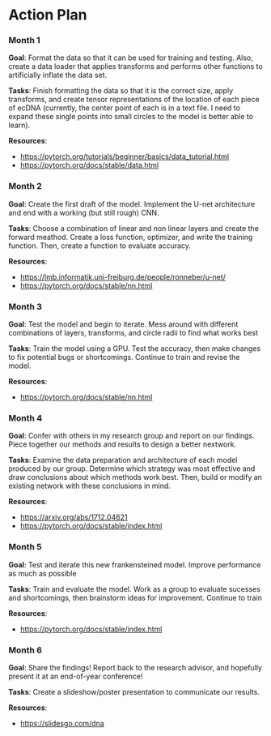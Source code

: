 # Action Plan

### Month 1
**Goal**: Format the data so that it can be used for training and testing. Also, create a data loader that applies transforms and performs other functions to artificially inflate the data set.

**Tasks**: Finish formatting the data so that it is the correct size, apply transforms, and create tensor representations of the location of each piece of ecDNA (currently, the center point of each is in a text file. I need to expand these single points into small circles to the model is better able to learn).

**Resources**:
- https://pytorch.org/tutorials/beginner/basics/data_tutorial.html
- https://pytorch.org/docs/stable/data.html


### Month 2
**Goal**: Create the first draft of the model. Implement the U-net architecture and end with a working (but still rough) CNN.

**Tasks**: Choose a combination of linear and non linear layers and create the forward meathod. Create a loss function, optimizer, and write the training function. Then, create a function to evaluate accuracy.

**Resources**:
- https://lmb.informatik.uni-freiburg.de/people/ronneber/u-net/
- https://pytorch.org/docs/stable/nn.html

### Month 3
**Goal**: Test the model and begin to iterate. Mess around with different combinations of layers, transforms, and circle radii to find what works best

**Tasks**: Train the model using a GPU. Test the accuracy, then make changes to fix potential bugs or shortcomings. Continue to train and revise the model.

**Resources**:
- https://pytorch.org/docs/stable/nn.html

### Month 4
**Goal**: Confer with others in my research group and report on our findings. Piece together our methods and results to design a better nextwork.

**Tasks**: Examine the data preparation and architecture of each model produced by our group. Determine which strategy was most effective and draw conclusions about which methods work best. Then, build or modify an existing network with these conclusions in mind.

**Resources**:
- https://arxiv.org/abs/1712.04621 
- https://pytorch.org/docs/stable/index.html

### Month 5
**Goal**: Test and iterate this new frankensteined model. Improve performance as much as possible

**Tasks**: Train and evaluate the model. Work as a group to evaluate sucesses and shortcomings, then brainstorm ideas for improvement. Continue to train 

**Resources**:
- https://pytorch.org/docs/stable/index.html

### Month 6
**Goal**: Share the findings! Report back to the research advisor, and hopefully present it at an end-of-year conference!

**Tasks**: Create a slideshow/poster presentation to communicate our results.

**Resources**:
- https://slidesgo.com/dna